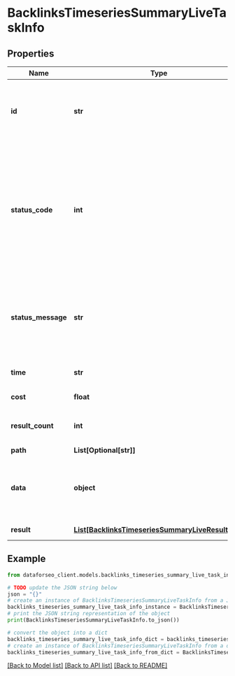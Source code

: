 # BacklinksTimeseriesSummaryLiveTaskInfo


## Properties

Name | Type | Description | Notes
------------ | ------------- | ------------- | -------------
**id** | **str** | task identifier unique task identifier in our system in the UUID format | [optional] 
**status_code** | **int** | status code of the task generated by DataForSEO, can be within the following range: 10000-60000 you can find the full list of the response codes here | [optional] 
**status_message** | **str** | informational message of the task you can find the full list of general informational messages here | [optional] 
**time** | **str** | execution time, seconds | [optional] 
**cost** | **float** | total tasks cost, USD | [optional] 
**result_count** | **int** | number of elements in the result array | [optional] 
**path** | **List[Optional[str]]** | URL path | [optional] 
**data** | **object** | contains the same parameters that you specified in the POST request | [optional] 
**result** | [**List[BacklinksTimeseriesSummaryLiveResultInfo]**](BacklinksTimeseriesSummaryLiveResultInfo.md) | array of results | [optional] 

## Example

```python
from dataforseo_client.models.backlinks_timeseries_summary_live_task_info import BacklinksTimeseriesSummaryLiveTaskInfo

# TODO update the JSON string below
json = "{}"
# create an instance of BacklinksTimeseriesSummaryLiveTaskInfo from a JSON string
backlinks_timeseries_summary_live_task_info_instance = BacklinksTimeseriesSummaryLiveTaskInfo.from_json(json)
# print the JSON string representation of the object
print(BacklinksTimeseriesSummaryLiveTaskInfo.to_json())

# convert the object into a dict
backlinks_timeseries_summary_live_task_info_dict = backlinks_timeseries_summary_live_task_info_instance.to_dict()
# create an instance of BacklinksTimeseriesSummaryLiveTaskInfo from a dict
backlinks_timeseries_summary_live_task_info_from_dict = BacklinksTimeseriesSummaryLiveTaskInfo.from_dict(backlinks_timeseries_summary_live_task_info_dict)
```
[[Back to Model list]](../README.md#documentation-for-models) [[Back to API list]](../README.md#documentation-for-api-endpoints) [[Back to README]](../README.md)


